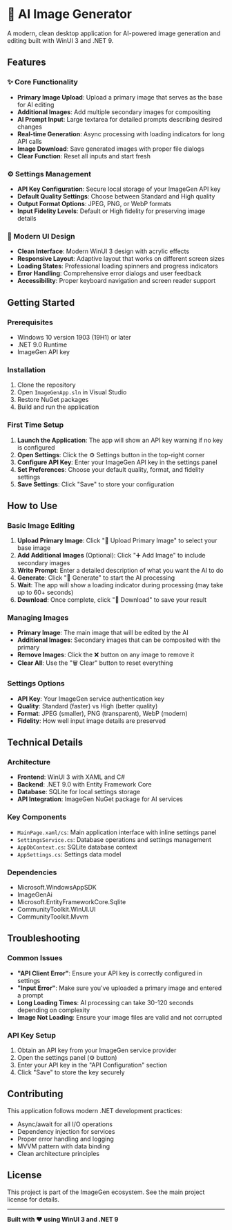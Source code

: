 # 🎨 AI Image Generator

A modern, clean desktop application for AI-powered image generation and editing built with WinUI 3 and .NET 9.

## Features

### ✨ Core Functionality
- **Primary Image Upload**: Upload a primary image that serves as the base for AI editing
- **Additional Images**: Add multiple secondary images for compositing
- **AI Prompt Input**: Large textarea for detailed prompts describing desired changes
- **Real-time Generation**: Async processing with loading indicators for long API calls
- **Image Download**: Save generated images with proper file dialogs
- **Clear Function**: Reset all inputs and start fresh

### ⚙️ Settings Management
- **API Key Configuration**: Secure local storage of your ImageGen API key
- **Default Quality Settings**: Choose between Standard and High quality
- **Output Format Options**: JPEG, PNG, or WebP formats
- **Input Fidelity Levels**: Default or High fidelity for preserving image details

### 🎨 Modern UI Design
- **Clean Interface**: Modern WinUI 3 design with acrylic effects
- **Responsive Layout**: Adaptive layout that works on different screen sizes
- **Loading States**: Professional loading spinners and progress indicators
- **Error Handling**: Comprehensive error dialogs and user feedback
- **Accessibility**: Proper keyboard navigation and screen reader support

## Getting Started

### Prerequisites
- Windows 10 version 1903 (19H1) or later
- .NET 9.0 Runtime
- ImageGen API key

### Installation
1. Clone the repository
2. Open `ImageGenApp.sln` in Visual Studio
3. Restore NuGet packages
4. Build and run the application

### First Time Setup
1. **Launch the Application**: The app will show an API key warning if no key is configured
2. **Open Settings**: Click the ⚙️ Settings button in the top-right corner
3. **Configure API Key**: Enter your ImageGen API key in the settings panel
4. **Set Preferences**: Choose your default quality, format, and fidelity settings
5. **Save Settings**: Click "Save" to store your configuration

## How to Use

### Basic Image Editing
1. **Upload Primary Image**: Click "📁 Upload Primary Image" to select your base image
2. **Add Additional Images** (Optional): Click "➕ Add Image" to include secondary images
3. **Write Prompt**: Enter a detailed description of what you want the AI to do
4. **Generate**: Click "🚀 Generate" to start the AI processing
5. **Wait**: The app will show a loading indicator during processing (may take up to 60+ seconds)
6. **Download**: Once complete, click "💾 Download" to save your result

### Managing Images
- **Primary Image**: The main image that will be edited by the AI
- **Additional Images**: Secondary images that can be composited with the primary
- **Remove Images**: Click the ❌ button on any image to remove it
- **Clear All**: Use the "🗑️ Clear" button to reset everything

### Settings Options
- **API Key**: Your ImageGen service authentication key
- **Quality**: Standard (faster) vs High (better quality)
- **Format**: JPEG (smaller), PNG (transparent), WebP (modern)
- **Fidelity**: How well input image details are preserved

## Technical Details

### Architecture
- **Frontend**: WinUI 3 with XAML and C#
- **Backend**: .NET 9.0 with Entity Framework Core
- **Database**: SQLite for local settings storage
- **API Integration**: ImageGen NuGet package for AI services

### Key Components
- `MainPage.xaml/cs`: Main application interface with inline settings panel
- `SettingsService.cs`: Database operations and settings management
- `AppDbContext.cs`: SQLite database context
- `AppSettings.cs`: Settings data model

### Dependencies
- Microsoft.WindowsAppSDK
- ImageGenAi
- Microsoft.EntityFrameworkCore.Sqlite
- CommunityToolkit.WinUI.UI
- CommunityToolkit.Mvvm

## Troubleshooting

### Common Issues
- **"API Client Error"**: Ensure your API key is correctly configured in settings
- **"Input Error"**: Make sure you've uploaded a primary image and entered a prompt
- **Long Loading Times**: AI processing can take 30-120 seconds depending on complexity
- **Image Not Loading**: Ensure your image files are valid and not corrupted

### API Key Setup
1. Obtain an API key from your ImageGen service provider
2. Open the settings panel (⚙️ button)
3. Enter your API key in the "API Configuration" section
4. Click "Save" to store the key securely

## Contributing

This application follows modern .NET development practices:
- Async/await for all I/O operations
- Dependency injection for services
- Proper error handling and logging
- MVVM pattern with data binding
- Clean architecture principles

## License

This project is part of the ImageGen ecosystem. See the main project license for details.

---

**Built with ❤️ using WinUI 3 and .NET 9**
